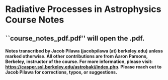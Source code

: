 # **Radiative Processes in Astrophysics Course Notes**

## ``course_notes_pdf.pdf'' will open the .pdf. 

#### Notes transcribed by Jacob Pilawa (jacobpilawa (at) berkeley.edu) unless marked otherwise. All other contributions are from Aaron Parsons, Berkeley, instructor of the course. For more information, please visit: https://casper.ssl.berkeley.edu/astrobaki/index.php. Please reach out to Jacob Pilawa for corrections, typos, or suggestions. 

